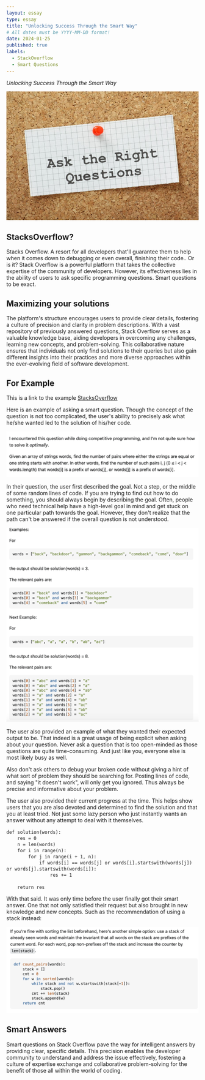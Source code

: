 ```yaml
---
layout: essay
type: essay
title: "Unlocking Success Through the Smart Way"
# All dates must be YYYY-MM-DD format!
date: 2024-01-25
published: true
labels:
  - StackOverflow
  - Smart Questions
---
```


*Unlocking Success Through the Smart Way*

<img class="img-fluid" src="../img/How-To-Ask-Questions-The-Smart-Way.jpg">

## StacksOverflow?

Stacks Overflow. A resort for all developers that'll guarantee them to help when it comes down to debugging or even overall, finishing their code..
Or is it? Stack Overflow is a powerful platform that takes the collective expertise of the community of developers. 
However, its effectiveness lies in the ability of users to ask specific programming questions. Smart questions to be exact.

## Maximizing your solutions

The platform's structure encourages users to provide clear details, fostering a culture of precision and clarity in problem descriptions. With a vast repository of previously answered questions, Stack Overflow serves as a valuable knowledge base, aiding developers in overcoming any challenges, learning new concepts, and problem-solving. 
This collaborative nature ensures that individuals not only find solutions to their queries but also gain different insights into their practices and more diverse approaches within the ever-evolving field of software development.

## For Example

This is a link to the example [StacksOverflow](https://stackoverflow.com/questions/77720836/given-an-array-of-strings-words-find-the-number-of-pairs-where-either-the-strin)

Here is an example of asking a smart question. Though the concept of the question is not too complicated, the user's ability to precisely ask what he/she wanted led to the solution of his/her code.

<img class="img-fluid" src="../img/Screenshot 2024-01-25 at 6.18.27 PM.png">

In their question, the user first described the goal. Not a step, or the middle of some random lines of code.
If you are trying to find out how to do something, you should always begin by describing the goal.
Often, people who need technical help have a high-level goal in mind and get stuck on one particular path towards the goal. However, they  don't realize that the path can't be answered if the overall question is not understood.

<img class="img-fluid" src="../img/Screenshot 2024-01-25 at 6.24.27 PM.png">

The user also provided an example of what they wanted their expected output to be. That indeed is a great usage of being explicit when asking about your question. Never ask a question that is too open-minded as those questions are quite time-consuming. And just like you, everyone else is most likely busy as well. 

Also don't ask others to debug your broken code without giving a hint of what sort of problem they should be searching for. Posting lines of code, and saying "it doesn't work", will only get you ignored. Thus always be precise and informative about your problem. 

The user also provided their current progress at the time. This helps show users that you are also devoted and determined to find the solution and that you at least tried. Not just some lazy person who just instantly wants an answer without any attempt to deal with it themselves.

```
def solution(words):
    res = 0
    n = len(words)
    for i in range(n):
        for j in range(i + 1, n):
            if words[i] == words[j] or words[i].startswith(words[j]) or words[j].startswith(words[i]):
                res += 1
        
    return res
```

With that said. It was only time before the user finally got their smart answer. One that not only satisfied their request but also brought in new knowledge and new concepts. Such as the recommendation of using a stack instead:

<img class="img-fluid" src="../img/Screenshot 2024-01-25 at 6.38.57 PM.png">


## Smart Answers

Smart questions on Stack Overflow pave the way for intelligent answers by providing clear, specific details. This precision enables the developer community to understand and address the issue effectively, fostering a culture of expertise exchange and collaborative problem-solving for the benefit of those all within the world of coding.

